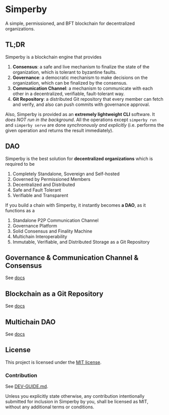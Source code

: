 # Simperby

A simple, permissioned, and BFT blockchain for decentralized organizations.

## TL;DR

Simperby is a blockchain engine that provides

1. **Consensus**: a safe and live mechanism to finalize the state of the organization, which is tolerant to byzantine faults.
2. **Governance**: a democratic mechanism to make decisions on the organization, which can be finalized by the consensus.
3. **Communication Channel**: a mechanism to communicate with each other in a decentralized, verifiable, fault-tolerant way.
4. **Git Repository**: a distributed Git repository that every member can fetch and verify, and also can push commits with governance approval.

Also, Simperby is provided as an **extremely lightweight CLI** software.
It *does NOT run in the background*. All the operations except `simperby run` and `simperby serve` are done *synchronously and explicitly* (i.e. performs the given operation and returns the result immediately).

## DAO

Simperby is the best solution for **decentralized organizations** which is required to be

1. Completely Standalone, Sovereign and Self-hosted
2. Governed by Permissioned Members
3. Decentralized and Distributed
4. Safe and Fault Tolerant
5. Verifiable and Transparent

If you build a chain with Simperby, it instantly becomes **a DAO**, as it functions as a

1. Standalone P2P Communication Channel
2. Governance Platform
3. Solid Consensus and Finality Machine
4. Multichain Interoperability
5. Immutable, Verifiable, and Distributed Storage as a Git Repository

## Governance & Communication Channel & Consensus

See [docs](docs/protocol_overview.md)

## Blockchain as a Git Repository

See [docs](docs/git.md)

## Multichain DAO

See [docs](docs/multichain_dao.md)

## License

This project is licensed under the [MIT license](./LICENSE).

### Contribution

See [DEV-GUIDE.md](./DEV-GUIDE.md).

Unless you explicitly state otherwise, any contribution intentionally submitted for inclusion in Simperby by you, shall be licensed as MIT, without any additional terms or conditions.

